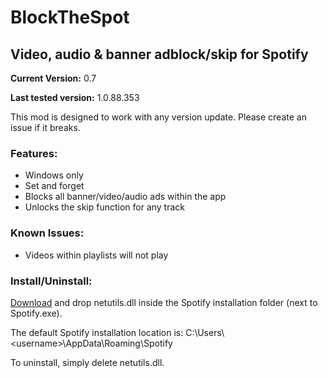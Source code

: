 # BlockTheSpot

## Video, audio & banner adblock/skip for Spotify

**Current Version:** 0.7

**Last tested version:** 1.0.88.353

This mod is designed to work with any version update. Please create an issue if it breaks.

### Features:
* Windows only
* Set and forget
* Blocks all banner/video/audio ads within the app
* Unlocks the skip function for any track

### Known Issues:
* Videos within playlists will not play

### Install/Uninstall:
[Download](https://github.com/master131/BlockTheSpot/raw/master/netutils.dll) and drop netutils.dll inside the Spotify installation folder (next to Spotify.exe).

The default Spotify installation location is: C:\Users&#92;&lt;username&gt;\AppData\Roaming\Spotify

To uninstall, simply delete netutils.dll.
